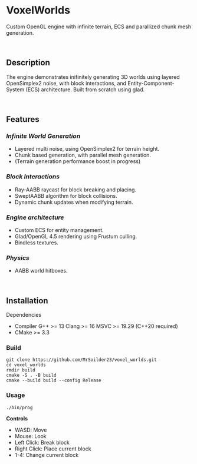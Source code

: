 # **VoxelWorlds**

Custom OpenGL engine with infinite terrain, ECS and parallized chunk mesh generation.

&nbsp;
## **Description**

The engine demonstrates inifinitely generating 3D worlds using layered OpenSimplex2 noise, with block interactions, and Entity-Component-System (ECS) architecture. Built from scratch using glad.

&nbsp;
## **Features**

### **_Infinite World Generation_**

- Layered multi noise, using OpenSimplex2 for terrain height.
- Chunk based generation, with parallel mesh generation.
- (Terrain generation performance boost in progress)

### **_Block Interactions_**

- Ray-AABB raycast for block breaking and placing.
- SweptAABB algorithm for block collisions.
- Dynamic chunk updates when modifying terrain.

### **_Engine architecture_**

- Custom ECS for entity management.
- Glad/OpenGL 4.5 rendering using Frustum culling.
- Bindless textures.

### **_Physics_**

- AABB world hitboxes.

&nbsp;
## **Installation**

Dependencies

- Compiler G++ >= 13 Clang >= 16 MSVC >= 19.29 (C++20 required)
- CMake >= 3.3

### Build

```
git clone https://github.com/MrSoilder23/voxel_worlds.git
cd voxel_worlds
rmdir build
cmake -S . -B build
cmake --build build --config Release
```

### Usage

```
./bin/prog
```

**Controls**
- WASD: Move
- Mouse: Look
- Left Click: Break block
- Right Click: Place current block
- 1-4: Change current block
